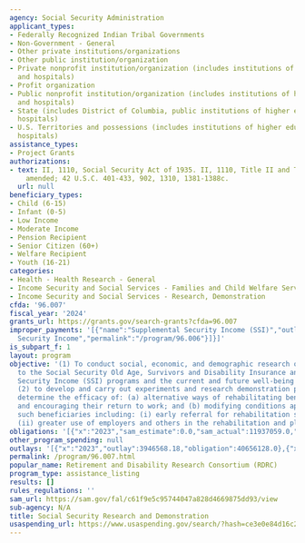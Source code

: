 ```yaml
---
agency: Social Security Administration
applicant_types:
- Federally Recognized Indian Tribal Governments
- Non-Government - General
- Other private institutions/organizations
- Other public institution/organization
- Private nonprofit institution/organization (includes institutions of higher education
  and hospitals)
- Profit organization
- Public nonprofit institution/organization (includes institutions of higher education
  and hospitals)
- State (includes District of Columbia, public institutions of higher education and
  hospitals)
- U.S. Territories and possessions (includes institutions of higher education and
  hospitals)
assistance_types:
- Project Grants
authorizations:
- text: II, 1110, Social Security Act of 1935. II, 1110, Title II and Title XVI, as
    amended; 42 U.S.C. 401-433, 902, 1310, 1381-1388c.
  url: null
beneficiary_types:
- Child (6-15)
- Infant (0-5)
- Low Income
- Moderate Income
- Pension Recipient
- Senior Citizen (60+)
- Welfare Recipient
- Youth (16-21)
categories:
- Health - Health Research - General
- Income Security and Social Services - Families and Child Welfare Services
- Income Security and Social Services - Research, Demonstration
cfda: '96.007'
fiscal_year: '2024'
grants_url: https://grants.gov/search-grants?cfda=96.007
improper_payments: '[{"name":"Supplemental Security Income (SSI)","outlays":61048745891.0,"improper_payments":6482841706.0,"insufficient_payment":0.0,"high_priority":true,"related_programs":[{"id":"96.006","name":"Supplemental
  Security Income","permalink":"/program/96.006"}]}]'
is_subpart_f: 1
layout: program
objective: '(1) To conduct social, economic, and demographic research on topics important
  to the Social Security Old Age, Survivors and Disability Insurance and Supplemental
  Security Income (SSI) programs and the current and future well-being of their beneficiaries;
  (2) to develop and carry out experiments and research demonstration projects to
  determine the efficacy of: (a) alternative ways of rehabilitating beneficiaries
  and encouraging their return to work; and (b) modifying conditions applicable to
  such beneficiaries including: (i) early referral for rehabilitation services; and
  (ii) greater use of employers and others in the rehabilitation and placement process.'
obligations: '[{"x":"2023","sam_estimate":0.0,"sam_actual":11937059.0,"usa_spending_actual":23937059.0},{"x":"2024","sam_estimate":0.0,"sam_actual":16719069.0,"usa_spending_actual":22119069.0},{"x":"2025","sam_estimate":0.0,"sam_actual":16719069.0,"usa_spending_actual":0.0}]'
other_program_spending: null
outlays: '[{"x":"2023","outlay":3946568.18,"obligation":40656128.0},{"x":"2024","outlay":0.0,"obligation":5400000.0},{"x":"2025","outlay":0.0,"obligation":0.0}]'
permalink: /program/96.007.html
popular_name: Retirement and Disability Research Consortium (RDRC)
program_type: assistance_listing
results: []
rules_regulations: ''
sam_url: https://sam.gov/fal/c61f9e5c95744047a828d4669875dd93/view
sub-agency: N/A
title: Social Security Research and Demonstration
usaspending_url: https://www.usaspending.gov/search/?hash=ce3e0e84d16c28413df9f8ca397ecd70
---
```

